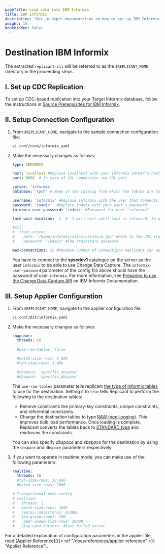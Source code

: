 ```yaml
---
pageTitle: Load data into IBM Informix
title: IBM Informix
description: "Get in-depth documentation on how to set up IBM Informix as data Target with Arcion, from setting up secure connection to enabling CDC-based replication."
weight: 15
bookHidden: false
---
```

# Destination IBM Informix

The extracted `replicant-cli` will be referred to as the `$REPLICANT_HOME` directory in the proceeding steps.

## I. Set up CDC Replication
To set up CDC-based replication into your Target Informix database, follow the instructions in [Source Prerequisites for IBM Informix](/docs/references/source-prerequisites/informix/).


## II. Setup Connection Configuration

1. From `$REPLICANT_HOME`, navigate to the sample connection configuration file:
    ```BASH
    vi conf/conn/informix.yaml
    ```

2. Make the necessary changes as follows:
    ```YAML
    type: INFORMIX

    host: localhost #Replace localhost with your Informix server's hostname
    port: 9088  # In case of SSL connection use SSL port

    server: 'informix'
    database: 'tpch' # Name of the catalog from which the tables are to be replicated

    username: 'informix' #Replace informix with the user that connects to your Informix server
    password: 'in4mix'  #Replace in4mix with your user's password  
    informix-user-password: 'in4mix' #Password for user "informix"

    lock-wait-duration: -1  # -1 will wait until lock is released, to use a timeout set a positive number of seconds

    #ssl:
    #  trust-store: 
    #    path: "/home/informix/ssl/truststore.jks" #Path to the JKS truststore containing the trust certificate of the Informix server
    #    password: "in4mix" #The truststore password

    max-connections: 15 #Maximum number of connections Replicant can open in Informix
    ```
    You have to connect to the **syscdcv1** catalogue on the server as the user `informix` to be able to use Change Data Capture. The `informix-user-password` parameter of the config file above should have the password of user `informix`. For more information, see [Preparing to use the Change Data Capture API](https://www.ibm.com/docs/en/informix-servers/14.10?topic=api-preparing-use-change-data-capture) on IBM Informix Documentation.

## III. Setup Applier Configuration

1. From `$REPLICANT_HOME`, navigate to the applier configuration file:
    ```BASH
    vi conf/dst/informix.yaml
    ```
2. Make the necessary changes as follows:

    ```YAML
    snapshot:
      threads: 16
      
      #use-raw-tables: false 

      #batch-size-rows: 5_000
      #txn-size-rows: 1_000

      #sbspace: 'specific_sbspace'
      #dbspace: 'specific_dbspace'
    ```
    The `use-raw-tables` parameter tells replicant [the type of Informix tables](https://www.ibm.com/docs/en/informix-servers/12.10?topic=storage-table-types-informix) to use for the destination. Setting it to `true` tells Replicant to perform the following to the destination tables:

    * Remove constraints like primary-key constraints, unique constraints, and referential constraints.
    * Change the destination tables to type [RAW (non-logging)](https://www.ibm.com/docs/en/informix-servers/12.10?topic=informix-raw-tables). This improves bulk load performance. Once loading is complete, Replicant converts the tables back to [STANDARD type](https://www.ibm.com/docs/en/informix-servers/12.10?topic=informix-standard-permanent-tables) and reinforces the constraints.

    You can also specify *dbspace* and *sbspace* for the destination by using the `sbspace` and `dbspace` parameters respectively.

3. If you want to operate in realtime mode, you can make use of the following parameters:

    ```YAML
    realtime:
      threads: 16
      #txn-size-rows: 10_000
      #batch-size-rows: 1000

    # Transactional mode config
    # realtime:
    #   threads: 1
    #   batch-size-rows: 1000
    #   replay-consistency: GLOBAL
    #   txn-group-count: 100
    #   _oper-queue-size-rows: 20000
    #   skip-upto-cursors: #last failed cursor

    ```

For a detailed explanation of configuration parameters in the applier file, read [Applier Reference]({{< ref "/docs/references/applier-reference" >}} "Applier Reference").